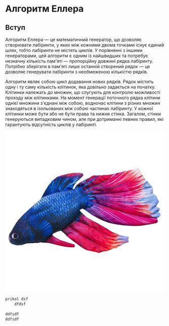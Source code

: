 # Алгоритм Еллера

## Вступ

Алгоритм Еллера — це математичний генератор, що дозволяє створювати лабіринти,
у яких між кожними двома точками існує єдиний шлях, тобто лабіринти не містять
циклів. У порівнянні з іншими генераторами, цей алгоритм є одним із найшвидших
та потребує незначну кількість пам'яті — пропорційну довжині рядка лабіринту.
Потрібно зберігати в пам'яті лише останній створений рядок — це дозволяє
генерувати лабіринти з необмеженою кількістю рядків.

Алгоритм являє собою цикл додавання нових рядків. Рядок містить одну і ту саму
кількість клітинок, яка довільно задається на початку. Клітинки належать до
множин, що слугують для контролю можливості проходу між клітинками. На момент
генерації поточного рядка клітини однієї множини з'єднані між собою, водночас
клітини з різних множин знаходяться в ізольованих між собою частинах лабіринту.
У кожної клітинки може бути або не бути права та нижня стінка. Загалом, стінки
генеруються випадковим чином, але при дотриманні певних правил, які гарантують
відсутність циклів у лабіринті.

![fish](../../images/img.webp)

``` gdscript
prikol dsf
    dfdsf

ddfsdf
ddfsdf
```
